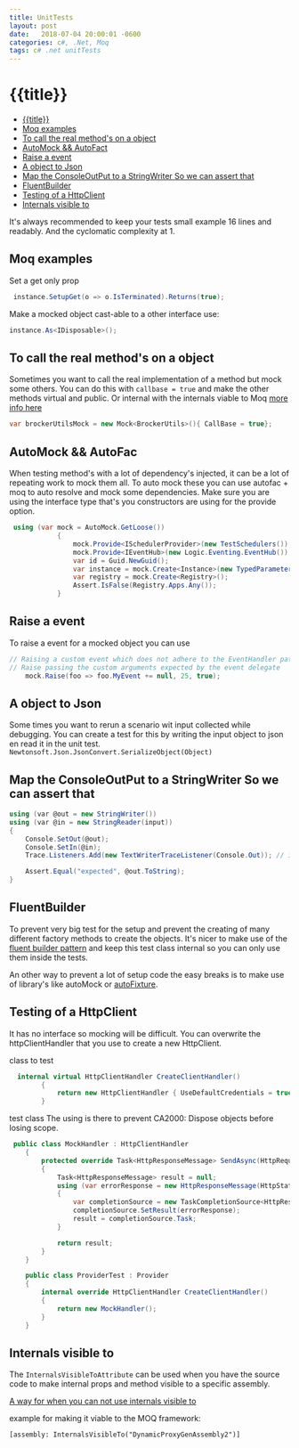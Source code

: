 ```yaml
---
title: UnitTests
layout: post
date:   2018-07-04 20:00:01 -0600
categories: c#, .Net, Moq
tags: c# .net unitTests
---
```


# {{title}}

  - [{{title}}](#title)
  - [Moq examples](#moq-examples)
  - [To call the real method's on a object](#to-call-the-real-methods-on-a-object) 
  - [AutoMock && AutoFact](#automock--autofact) 
  - [Raise a event](#raise-a-event) 
  - [A object to Json](#a-object-to-json) 
  - [Map the ConsoleOutPut to a StringWriter So we can assert that](#map-the-consoleoutput-to-a-stringwriter-so-we-can-assert-that) 
  - [FluentBuilder](#fluentbuilder) 
  - [Testing of a HttpClient](#testing-of-a-httpclient) 
  - [Internals visible to](#internals-visible-to) 

It's always recommended to keep your tests small example 16 lines and readably. And the cyclomatic complexity at 1.

## Moq examples

Set a get only prop

```csharp
 instance.SetupGet(o => o.IsTerminated).Returns(true);
 ```

Make a mocked object cast-able to a other interface use:

```csharp
instance.As<IDisposable>();
```


## To call the real method's on a object

Sometimes you want to call the real implementation of a method but mock some others.
You can do this with `callbase = true` and make the other methods virtual and public.
Or internal with the internals viable to Moq [more info here](##Internals-visible-to)

```csharp
var brockerUtilsMock = new Mock<BrockerUtils>(){ CallBase = true};
```

## AutoMock && AutoFac

When testing method's with a lot of dependency's injected, it can be a lot of repeating work to mock them all.
To auto mock these you can use autofac + moq to auto resolve and mock some dependencies.
Make sure you are using the interface type that's you constructors are using for the provide option.

```csharp
 using (var mock = AutoMock.GetLoose())
            {
                mock.Provide<ISchedulerProvider>(new TestSchedulers());
                mock.Provide<IEventHub>(new Logic.Eventing.EventHub());
                var id = Guid.NewGuid();
                var instance = mock.Create<Instance>(new TypedParameter(typeof(Guid), Guid.NewGuid(),(new NamedParameter("id", id)));
                var registry = mock.Create<Registry>();
                Assert.IsFalse(Registry.Apps.Any());
            }
```

## Raise a event

To raise a event for a mocked object you can use

```csharp
// Raising a custom event which does not adhere to the EventHandler pattern
// Raise passing the custom arguments expected by the event delegate
    mock.Raise(foo => foo.MyEvent += null, 25, true);
```

## A object to Json

Some times you want to rerun a scenario wit input collected while debugging. You can create a test for this by writing the input object to json en read it in the unit test. ```Newtonsoft.Json.JsonConvert.SerializeObject(Object)```

## Map the ConsoleOutPut to a StringWriter So we can assert that

```csharp
using (var @out = new StringWriter())
using (var @in = new StringReader(input))
{
    Console.SetOut(@out);
    Console.SetIn(@in);
    Trace.Listeners.Add(new TextWriterTraceListener(Console.Out)); // if trace's aren't forwarded to the console

    Assert.Equal("expected", @out.ToString);
}
```

## FluentBuilder

To prevent very big test for the setup and prevent the creating of many different factory methods to create the objects.
It's nicer to make use of the [fluent builder pattern](https://martinfowler.com/bliki/FluentInterface.html) and keep this test class internal so you can only use them inside the tests.

An other way to prevent a lot of setup code the easy breaks is to make use of library's like autoMock or [autoFixture](https://github.com/AutoFixture/AutoFixture).

## Testing of a HttpClient

It has no interface so mocking will be difficult. You can overwrite the httpClientHandler that you use to create a new HttpClient.

class to test

```csharp
  internal virtual HttpClientHandler CreateClientHandler()
        {
            return new HttpClientHandler { UseDefaultCredentials = true, PreAuthenticate = true };
        }
```

test class
The using is there to prevent CA2000: Dispose objects before losing scope.

```csharp
 public class MockHandler : HttpClientHandler
    {
        protected override Task<HttpResponseMessage> SendAsync(HttpRequestMessage request, CancellationToken cancellationToken)
        {
            Task<HttpResponseMessage> result = null;
            using (var errorResponse = new HttpResponseMessage(HttpStatusCode.InternalServerError))
            {
                var completionSource = new TaskCompletionSource<HttpResponseMessage>();
                completionSource.SetResult(errorResponse);
                result = completionSource.Task;
            }

            return result;
        }
    }

    public class ProviderTest : Provider
    {
        internal override HttpClientHandler CreateClientHandler()
        {
            return new MockHandler();
        }
    }
```

## Internals visible to

 The `InternalsVisibleToAttribute` can be used when you have the source code to make internal props and method visible to a specific assembly.

[A way for when you can not use internals visible to](https://www.strathweb.com/2018/10/no-internalvisibleto-no-problem-bypassing-c-visibility-rules-with-roslyn/)

example for making it viable to the MOQ framework:

```[assembly: InternalsVisibleTo("DynamicProxyGenAssembly2")]```
